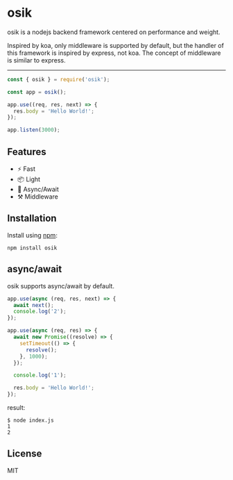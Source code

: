 # osik

osik is a nodejs backend framework centered on performance and weight.

Inspired by koa, only middleware is supported by default, but the handler of this framework is inspired by express, not koa. The concept of middleware is similar to express.

---

```ts
const { osik } = require('osik');

const app = osik();

app.use((req, res, next) => {
  res.body = 'Hello World!';
});

app.listen(3000);
```

## Features

- ⚡ Fast
- 📦 Light
- 🚀 Async/Await
- ⚒️ Middleware

## Installation

Install using [npm](https://npmjs.com/package/osik):

```
npm install osik
```

## async/await

osik supports async/await by default.

```ts
app.use(async (req, res, next) => {
  await next();
  console.log('2');
});

app.use(async (req, res) => {
  await new Promise((resolve) => {
    setTimeout(() => {
      resolve();
    }, 1000);
  });

  console.log('1');

  res.body = 'Hello World!';
});
```

result:

```
$ node index.js
1
2
```

## License

MIT
